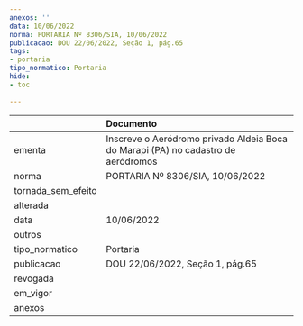 ```yaml
---
anexos: ''
data: 10/06/2022
norma: PORTARIA Nº 8306/SIA, 10/06/2022
publicacao: DOU 22/06/2022, Seção 1, pág.65
tags:
- portaria
tipo_normatico: Portaria
hide: 
- toc 
 
---
```


|                    | Documento                                                                         |
|:-------------------|:----------------------------------------------------------------------------------|
| ementa             | Inscreve o Aeródromo privado Aldeia Boca do Marapi (PA) no cadastro de aeródromos |
| norma              | PORTARIA Nº 8306/SIA, 10/06/2022                                                  |
| tornada_sem_efeito |                                                                                   |
| alterada           |                                                                                   |
| data               | 10/06/2022                                                                        |
| outros             |                                                                                   |
| tipo_normatico     | Portaria                                                                          |
| publicacao         | DOU 22/06/2022, Seção 1, pág.65                                                   |
| revogada           |                                                                                   |
| em_vigor           |                                                                                   |
| anexos             |                                                                                   |